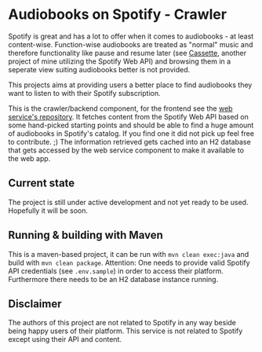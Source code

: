 # Audiobooks on Spotify - Crawler
Spotify is great and has a lot to offer when it comes to audiobooks - at least content-wise. Function-wise audiobooks are treated as "normal" music and therefore functionality like pause and resume later (see [Cassette](https://github.com/FlorianLoch/Cassette), another project of mine utilizing the Spotify Web API) and browsing them in a seperate view suiting audiobooks better is not provided.

This projects aims at providing users a better place to find audiobooks they want to listen to with their Spotify subscription.

This is the crawler/backend component, for the frontend see the [web service's repository](https://github.com/FlorianLoch/audiobooks-on-spotify-webservice).
It fetches content from the Spotify Web API based on some hand-picked starting points and should be able to find a huge amount of audiobooks in Spotify's catalog. If you find one it did not pick up feel free to contribute. ;)
The information retrieved gets cached into an H2 database that gets accessed by the web service component to make it available to the web app.

## Current state
The project is still under active development and not yet ready to be used. Hopefully it will be soon.

## Running & building with Maven
This is a maven-based project, it can be run with ```mvn clean exec:java``` and build with ```mvn clean package```. Attention: One needs to provide valid Spotify API credentials (see ```.env.sample```) in order to access their platform. Furthermore there needs to be an H2 database instance running.

## Disclaimer
The authors of this project are not related to Spotify in any way beside being happy users of their platform. This service is not related to Spotify except using their API and content.